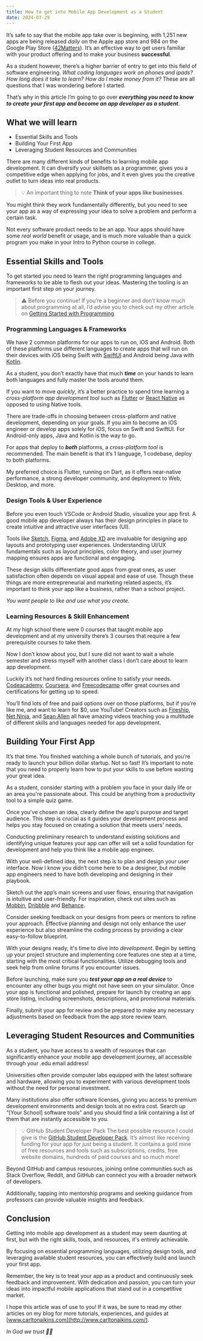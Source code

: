 ```yaml
---
title: How to get into Mobile App Development as a Student
date: 2024-07-29
---
```


It’s safe to say that the mobile app take over is beginning, with 1,251 new apps are being released _daily_ on the Apple app store and 984 on the Google Play Store ([42Matters](https://42matters.com/google-play-statistics-and-trends)). It’s an effective way to get users familiar with your product offering and to make your business **successful**.

As a student however, there’s a higher barrier of entry to get into this field of software engineering. _What coding languages work on phones and ipads? How long does it take to learn? How do I make money from it?_ These are all questions that I was wondering before I started.

That’s why in this article I’m going to go over **_everything you need to know to create your first app and become an app developer as a student_**.

## What we will learn

- Essential Skills and Tools
- Building Your First App
- Leveraging Student Resources and Communities

There are many different kinds of benefits to learning mobile app development. It can diversify your skillsets as a programmer, gives you a competitive edge when applying for jobs, and it even gives you the creative outlet to turn ideas into real products.

> 💡 An important thing to note
> **Think of your apps like businesses**.

You might think they work fundamentally differently, but you need to see your app as a way of expressing your idea to solve a problem and perform a certain task.

Not every software product needs to be an app. Your apps should have some _real world_ benefit or usage, and is much more valuable than a quick program you make in your Intro to Python course in college.

## Essential Skills and Tools

To get started you need to learn the right programming languages and frameworks to be able to flesh out your ideas. Mastering the tooling is an important first step on your journey.

> ⚠️ Before you continue!
> If you’re a beginner and don’t know much about programming at all, I’d advise you to check out my other article on [Getting Started with Programming](https://www.carltonaikins.com/blog/post/getting-started-with-programming).

### Programming Languages & Frameworks

We have 2 common platforms for our apps to run on, iOS and Android. Both of these platforms use different languages to create apps that will run on their devices with iOS being Swift with [SwiftUI](https://developer.apple.com/xcode/swiftui/) and Android being Java with [Kotlin](https://www.google.com/search?q=kotlin&sourceid=chrome&ie=UTF-8).

As a student, you don’t exactly have that much **_time_** on your hands to learn both languages and fully master the tools around them.

If you want to move _quickly_, it’s a better practice to spend time learning a _cross-platform app development tool_ such as [Flutter](https://www.flutter.dev) or [React Native](https://reactnative.dev/) as opposed to using Native tools.

There are trade-offs in choosing between cross-platform and native development, depending on your goals. If you aim to become an iOS engineer or develop apps solely for iOS, focus on Swift and SwiftUI. For Android-only apps, Java and Kotlin is the way to go.

For apps that deploy to **_both_** platforms, a _cross-platform tool_ is recommended. The main benefit is that it’s 1 language, 1 codebase, deploy to both platforms.

My preferred choice is Flutter, running on Dart, as it offers near-native performance, a strong developer community, and deployment to Web, Desktop, and more.

### Design Tools & User Experience

Before you even touch VSCode or Android Studio, visualize your app first. A good mobile app developer always has their design principles in place to create intuitive and attractive user interfaces (UI).

Tools like [Sketch](https://www.sketch.com/), [Figma](https://www.figma.com), and [Adobe XD](https://adobexdplatform.com/) are invaluable for designing app layouts and prototyping user experiences. Understanding UI/UX fundamentals such as layout principles, color theory, and user journey mapping ensures apps are functional and engaging.

These design skills differentiate good apps from great ones, as user satisfaction often depends on visual appeal and ease of use. Though these things are more entrepreneurial and marketing related aspects, it’s important to think your app like a business, rather than a school project.

_You want people to like and use what you create._

### Learning Resources & Skill Enhancement

At my high school there were 0 courses that taught mobile app development and at my university there’s 3 courses that require a few prerequisite courses to take them.

Now I don’t know about you, but I sure did not want to wait a whole semester and stress myself with another class I don’t care about to learn app development.

Luckily it’s not hard finding resources online to satisfy your needs. [Codeacademy](https://www.codecademy.com/), [Coursera](https://www.coursera.org/), and [Freecodecamp](https://www.freecodecamp.org/) offer great courses and certifications for getting up to speed.

You’ll find lots of free and paid options over on those platforms, but if you’re like me, and want to learn for $0, use YouTube! Creators such as [Fireship](https://www.youtube.com/@Fireship), [Net Ninja](https://www.youtube.com/@NetNinja), and [Sean Allen](https://www.youtube.com/@seanallen) all have amazing videos teaching you a multitude of different skills and languages needed for app development.

## Building Your First App

It’s that time. You finished watching a whole bunch of tutorials, and you’re ready to launch your billion dollar startup. Not so fast! It’s important to note that you need to properly learn how to put your skills to use before wasting your great idea.

As a student, consider starting with a problem you face in your daily life or an area you're passionate about. This could be anything from a productivity tool to a simple quiz game.

Once you've chosen an idea, clearly define the app's purpose and target audience. This step is crucial as it guides your development process and helps you stay focused on creating a solution that meets users' needs.

Conducting preliminary research to understand existing solutions and identifying unique features your app can offer will set a solid foundation for development and help you think like a mobile app engineer.

With your well-defined idea, the next step is to plan and design your user interface. Now I know you didn’t come here to be a designer, but mobile app engineers need to have both developing and designing in their playbook.

Sketch out the app’s main screens and user flows, ensuring that navigation is intuitive and user-friendly. For inspiration, check out sites such as [Mobbin](https://www.mobbin.com), [Dribbble](https://www.dribbble.com) and [Behance](https://www.behance.net).

Consider seeking feedback on your designs from peers or mentors to refine your approach. Effective planning and design not only enhance the user experience but also streamline the coding process by providing a clear easy-to-follow blueprint.

With your designs ready, it's time to dive into _development_. Begin by setting up your project structure and implementing core features one step at a time, starting with the most critical functionalities. Utilize debugging tools and seek help from online forums if you encounter issues.

Before launching, make sure you **_test your app on a real device_** to encounter any other bugs you might not have seen on your simulator. Once your app is functional and polished, prepare for launch by creating an app store listing, including screenshots, descriptions, and promotional materials.

Finally, submit your app for review and be prepared to make any necessary adjustments based on feedback from the app store review team.

## Leveraging Student Resources and Communities

As a student, you have access to a wealth of resources that can significantly enhance your mobile app development journey, all accessible through your .edu email address!

Universities often provide computer labs equipped with the latest software and hardware, allowing you to experiment with various development tools without the need for personal investment.

Many institutions also offer software licenses, giving you access to premium development environments and design tools at no extra cost. Search up “[Your School] software tools” and you should find a link containing a list of them that are instantly accessible to you.

> 💡 GitHub Student Developer Pack
> The best possible resource I could give is the [GitHub Student Developer Pack](https://github.com/education/students). It’s almost like receiving funding for your app for just being a student. It contains a gold mine of free resources and tools such as subscriptions, credits, free website domains, hundreds of paid courses and so much more!

Beyond GitHub and campus resources, joining online communities such as Stack Overflow, Reddit, and GitHub can connect you with a broader network of developers.

Additionally, tapping into mentorship programs and seeking guidance from professors can provide valuable insights and feedback.

## Conclusion

Getting into mobile app development as a student may seem daunting at first, but with the right skills, tools, and resources, it's entirely achievable.

By focusing on essential programming languages, utilizing design tools, and leveraging available student resources, you can effectively build and launch your first app.

Remember, the key is to treat your app as a product and continuously seek feedback and improvement. With dedication and passion, you can turn your ideas into impactful mobile applications that stand out in a competitive market.

I hope this article was of use to you! If it was, be sure to read my other articles on my blog for more tutorials, experiences, and guides at [www.carltonaikins.com](http://www.carltonaikins.com/).

_In God we trust 🙏🏾_
